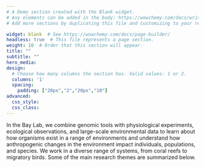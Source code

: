```yaml
---
# A Demo section created with the Blank widget.
# Any elements can be added in the body: https://wowchemy.com/docs/writing-markdown-latex/
# Add more sections by duplicating this file and customizing to your requirements.

widget: blank  # See https://wowchemy.com/docs/page-builder/
headless: true  # This file represents a page section.
weight: 10  # Order that this section will appear.
title: ""
subtitle: ""
hero_media: 
design:
  # Choose how many columns the section has. Valid values: 1 or 2.
  columns: '1'
  spacing:
    padding: ["20px","2","20px","10"]
advanced:
  css_style:
  css_class:
---
```

In the Bay Lab, we combine genomic tools with physiological experiments, ecological observations, and large-scale environmental data to learn about how organisms exist in a range of environments and understand how anthropogenic changes in the environment impact individuals, populations, and species. We work in a diverse range of systems, from coral reefs to migratory birds. Some of the main research themes are summarized below.